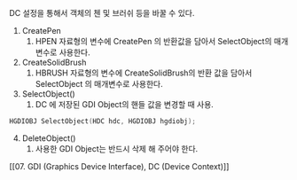 DC 설정을 통해서 객체의 첸 및 브러쉬 등을 바꿀 수 있다.

1. CreatePen
	1. HPEN 자료형의 변수에 CreatePen  의 반환값을 담아서 SelectObject의 매개변수로 사용한다.  
2. CreateSolidBrush
	1. HBRUSH 자료형의 변수에 CreateSolidBrush의 반환 값을 담아서 SelectObject 의 매개변수로 사용한다.
3. SelectObject()
	1. DC 에 저장된 GDI Object의 핸들 값을 변경할 때 사용.
```c++
HGDIOBJ SelectObject(HDC hdc, HGDIOBJ hgdiobj);
```
4. DeleteObject()
	1.  사용한 GDI Object는 반드시 삭제 해 주어야 한다. 

[[07. GDI (Graphics Device Interface), DC (Device Context)]]